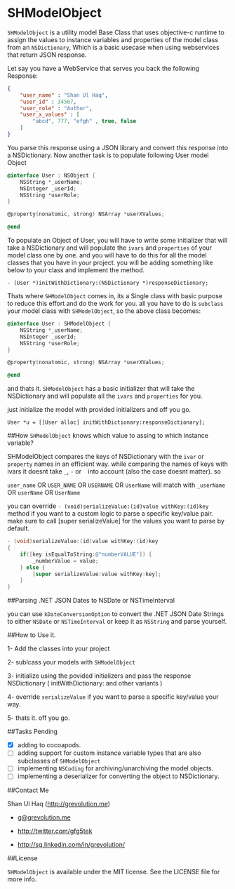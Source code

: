 SHModelObject
=============

`SHModelObject` is a utility model Base Class that uses objective-c runtime to assign the values to instance variables and properties of the model class from an `NSDictionary`, Which is a basic usecase 
when using webservices that return JSON response.

Let say you have a WebService that serves you back the following Response:

```json
{
	"user_name" : "Shan Ul Haq",
	"user_id" : 34567,
	"user_role" : "Author",
	"user_x_values" : [
		"abcd", 777, "efgh" , true, false
	]
}
```

You parse this response using a JSON library and convert this response into a NSDictionary. Now another task is to populate following User model Object

```objective-c
@interface User : NSObject {
	NSString *_userName;
	NSInteger _userId;
	NSString *userRole;
}

@property(nonatomic, strong) NSArray *userXValues;

@end
```

To populate an Object of User, you will have to write some initializer that will take a NSDictionary and will populate the `ivars` and `properties` of your model class one by one. and you will have to do this 
for all the model classes that you have in your project. you will be adding something like below to your class and implement the method.

	- (User *)initWithDictionary:(NSDictionary *)responseDictionary;

Thats where `SHModelObject` comes in, its a Single class with basic purpose to reduce this effort and do the work for you. all you have to do is `subclass` your model class with `SHModelObject`, so the above class becomes:


```objective-c
@interface User : SHModelObject {
	NSString *_userName;
	NSInteger _userId;
	NSString *userRole;
}

@property(nonatomic, strong) NSArray *userXValues;

@end
```

and thats it. `SHModelObject` has a basic initializer that will take the NSDictionary and will populate all the `ivars` and `properties` for you. 

just initialize the model with provided initializers and off you go.

	User *u = [[User alloc] initWithDictionary:responseDictionary];

##How `SHModelObject` knows which value to assing to which instance variable?

SHModelObject compares the keys of NSDictionary with the `ivar` or `property` names in an efficient way. while comparing the names of keys with ivars it doesnt take `_`, `-` or ` ` into account (also the case doesnt matter). so

`user_name` OR `USER_NAME` OR `USERNAME` OR `UserName` will match with `_userName` OR `userName` OR `UserName`

you can override `- (void)serializeValue:(id)value withKey:(id)key` method if you want to a custom logic to parse a specific key/value pair. make sure to call [super serializeValue] for the values you want to parse by default.

```objective-c
- (void)serializeValue:(id)value withKey:(id)key
{
    if([key isEqualToString:@"numberVALUE"]) {
        _numberValue = value;
    } else {
        [super serializeValue:value withKey:key];
    }
}
```

##Parsing .NET JSON Dates to NSDate or NSTimeInterval

you can use `kDateConversionOption` to convert the .NET JSON Date Strings to either `NSDate` or `NSTimeInterval` or keep it as `NSString` and parse yourself.

##How to Use it.

1- Add the classes into your project

2- sublcass your models with `SHModelObject`

3- initialize using the povided initializers and pass the response NSDictionary ( initWithDictionary: and other variants )

4- override `serializeValue` if you want to parse a specific key/value your way.

5- thats it. off you go.

##Tasks Pending

- [X] adding to cocoapods.
- [ ] adding support for custom instance variable types that are also subclasses of `SHModelObject`
- [ ] implementing `NSCoding` for archiving/unarchiving the model objects.
- [ ] implementing a deserializer for converting the object to NSDictionary. 

##Contact Me

Shan Ul Haq (http://grevolution.me)

- g@grevolution.me

- http://twitter.com/gfg5tek

- http://sg.linkedin.com/in/grevolution/

##License

`SHModelObject` is available under the MIT license. See the LICENSE file for more info.
